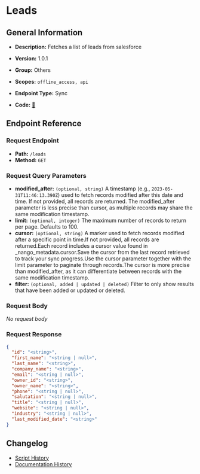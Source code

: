 # Leads

## General Information

- **Description:** Fetches a list of leads from salesforce

- **Version:** 1.0.1
- **Group:** Others
- **Scopes:** `offline_access, api`
- **Endpoint Type:** Sync
- **Code:** [🔗](https://github.com/NangoHQ/integration-templates/tree/main/integrations/salesforce-sandbox/syncs/leads.ts)


## Endpoint Reference

### Request Endpoint

- **Path:** `/leads`
- **Method:** `GET`

### Request Query Parameters

- **modified_after:** `(optional, string)` A timestamp (e.g., `2023-05-31T11:46:13.390Z`) used to fetch records modified after this date and time. If not provided, all records are returned. The modified_after parameter is less precise than cursor, as multiple records may share the same modification timestamp.
- **limit:** `(optional, integer)` The maximum number of records to return per page. Defaults to 100.
- **cursor:** `(optional, string)` A marker used to fetch records modified after a specific point in time.If not provided, all records are returned.Each record includes a cursor value found in _nango_metadata.cursor.Save the cursor from the last record retrieved to track your sync progress.Use the cursor parameter together with the limit parameter to paginate through records.The cursor is more precise than modified_after, as it can differentiate between records with the same modification timestamp.
- **filter:** `(optional, added | updated | deleted)` Filter to only show results that have been added or updated or deleted.

### Request Body

_No request body_

### Request Response

```json
{
  "id": "<string>",
  "first_name": "<string | null>",
  "last_name": "<string>",
  "company_name": "<string>",
  "email": "<string | null>",
  "owner_id": "<string>",
  "owner_name": "<string>",
  "phone": "<string | null>",
  "salutation": "<string | null>",
  "title": "<string | null>",
  "website": "<string | null>",
  "industry": "<string | null>",
  "last_modified_date": "<string>"
}
```

## Changelog

- [Script History](https://github.com/NangoHQ/integration-templates/commits/main/integrations/salesforce-sandbox/syncs/leads.ts)
- [Documentation History](https://github.com/NangoHQ/integration-templates/commits/main/integrations/salesforce-sandbox/syncs/leads.md)

<!-- END  GENERATED CONTENT -->

